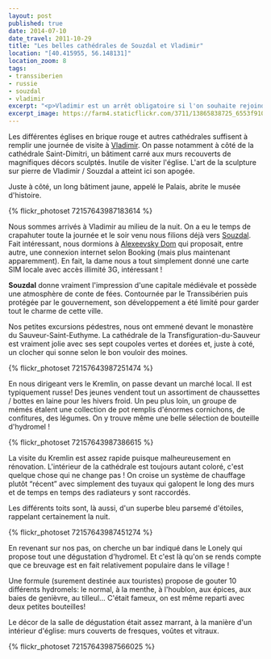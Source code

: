 ```yaml
---
layout: post
published: true
date: 2014-07-10
date_travel: 2011-10-29
title: "Les belles cathédrales de Souzdal et Vladimir"
location: "[40.415955, 56.148131]"
location_zoom: 8
tags:
- transsiberien
- russie
- souzdal
- vladimir
excerpt: "<p>Vladimir est un arrêt obligatoire si l'on souhaite rejoindre la ville de Souzdal car il faut prendre un bus pour y aller.</p><p>Souzdal est une petite ville qui permet de remonter un peu dans le temps grâce ses nombreux joyaux architecturaux et son atmosphère champêtre !</p>"
excerpt_image: https://farm4.staticflickr.com/3711/13865838725_6553f9104c_c.jpg
---
```

Les différentes églises en brique rouge et autres cathédrales suffisent à remplir une journée de visite à [Vladimir](https://fr.wikipedia.org/wiki/Vladimir_%28ville%29). On passe notamment à côté de la cathédrale Saint-Dimitri, un bâtiment carré aux murs recouverts de magnifiques décors sculptés. Inutile de visiter l'église. L'art de la sculpture sur pierre de Vladimir / Souzdal a atteint ici son apogée.

Juste à côté, un long bâtiment jaune, appelé le Palais, abrite le musée d'histoire.

{% flickr_photoset 72157643987183614 %}

Nous sommes arrivés à Vladimir au milieu de la nuit. On a eu le temps de crapahuter toute la journée et le soir venu nous filions déjà vers [Souzdal](https://fr.wikipedia.org/wiki/Souzdal). Fait intéressant, nous dormions à [Alexeevsky Dom](http://www.booking.com/hotel/ru/alexeevsky-dom.html) qui proposait, entre autre, une connexion internet selon Booking (mais plus maintenant apparemment). En fait, la dame nous a tout simplement donné une carte SIM locale avec accès illimité 3G, intéressant !

**Souzdal** donne vraiment l'impression d'une capitale médiévale et possède une atmosphère de conte de fées. Contournée par le Transsibérien puis protégée par le gouvernement, son développement a été limité pour garder tout le charme de cette ville.

Nos petites excursions pédestres, nous ont emmené devant le monastère du Sauveur-Saint-Euthyme. La cathédrale de la Transfiguration-du-Sauveur est vraiment jolie avec ses sept coupoles vertes et dorées et, juste à coté, un clocher qui sonne selon le bon vouloir des moines.

{% flickr_photoset 72157643987251474 %}

En nous dirigeant vers le Kremlin, on passe devant un marché local. Il est typiquement russe! Des jeunes vendent tout un assortiment de chaussettes / bottes en laine pour les hivers froid. Un peu plus loin, un groupe de mémés étalent une collection de pot remplis d'énormes cornichons, de confitures, des légumes. On y trouve même une belle sélection de bouteille d'hydromel !

{% flickr_photoset 72157643987386615 %}

La visite du Kremlin est assez rapide puisque malheureusement en rénovation. L'intérieur de la cathédrale est toujours autant coloré, c'est quelque chose qui ne change pas ! On croise un système de chauffage plutôt “récent” avec simplement des tuyaux qui galopent le long des murs et de temps en temps des radiateurs y sont raccordés.

Les différents toits sont, là aussi, d'un superbe bleu parsemé d'étoiles, rappelant certainement la nuit.

{% flickr_photoset 72157643987451274 %}

En revenant sur nos pas, on cherche un bar indiqué dans le Lonely qui propose tout une dégustation d'hydromel. Et c'est là qu'on se rends compte que ce breuvage est en fait relativement populaire dans le village !

Une formule (surement destinée aux touristes) propose de gouter 10 différents hydromels: le normal, à la menthe, à l'houblon, aux épices, aux baies de genièvre, au tilleul... C'était fameux, on est même reparti avec deux petites bouteilles!

Le décor de la salle de dégustation était assez marrant, à la manière d'un intérieur d'église: murs couverts de fresques, voûtes et vitraux.

{% flickr_photoset 72157643987566025 %}
